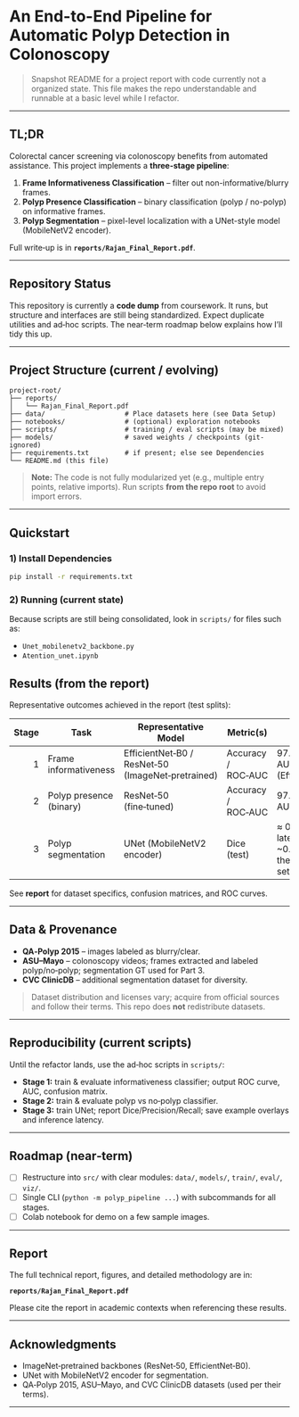 # An End-to-End Pipeline for Automatic Polyp Detection in Colonoscopy

> Snapshot README for a project report with code currently not a organized state. This file makes the repo understandable and runnable at a basic level while I refactor.

---

## TL;DR

Colorectal cancer screening via colonoscopy benefits from automated assistance. This project implements a **three-stage pipeline**:

1. **Frame Informativeness Classification** – filter out non-informative/blurry frames.
2. **Polyp Presence Classification** – binary classification (polyp / no-polyp) on informative frames.
3. **Polyp Segmentation** – pixel-level localization with a UNet-style model (MobileNetV2 encoder).

Full write‑up is in **`reports/Rajan_Final_Report.pdf`**.

---

## Repository Status

This repository is currently a **code dump** from coursework. It runs, but structure and interfaces are still being standardized. Expect duplicate utilities and ad‑hoc scripts. The near‑term roadmap below explains how I’ll tidy this up.

---

## Project Structure (current / evolving)

```text
project-root/
├── reports/
│   └── Rajan_Final_Report.pdf
├── data/                    # Place datasets here (see Data Setup)
├── notebooks/               # (optional) exploration notebooks
├── scripts/                 # training / eval scripts (may be mixed)
├── models/                  # saved weights / checkpoints (git-ignored)
├── requirements.txt         # if present; else see Dependencies
└── README.md (this file)
```

> **Note:** The code is not fully modularized yet (e.g., multiple entry points, relative imports). Run scripts **from the repo root** to avoid import errors.

---

## Quickstart


### 1) Install Dependencies


```bash
pip install -r requirements.txt
```


### 2) Running (current state)

Because scripts are still being consolidated, look in `scripts/` for files such as:

* `Unet_mobilenetv2_backbone.py`
* `Atention_unet.ipynb`



## Results (from the report)

Representative outcomes achieved in the report (test splits):

| Stage | Task                    | Representative Model                              | Metric(s)          | Result                                                  |
| ----: | ----------------------- | ------------------------------------------------- | ------------------ | ------------------------------------------------------- |
|     1 | Frame informativeness   | EfficientNet‑B0 / ResNet‑50 (ImageNet‑pretrained) | Accuracy / ROC‑AUC | 97.29% acc; AUC ≈ 0.998 (EfficientNet‑B0)               |
|     2 | Polyp presence (binary) | ResNet‑50 (fine‑tuned)                            | Accuracy / ROC‑AUC | 97.30% acc; AUC ≈ 0.998                                 |
|     3 | Polyp segmentation      | UNet (MobileNetV2 encoder)                        | Dice (test)        | ≈ 0.77 Dice; latency \~0.081s/img on the measured setup |

See **report** for dataset specifics, confusion matrices, and ROC curves.

---

## Data & Provenance

* **QA‑Polyp 2015** – images labeled as blurry/clear.
* **ASU–Mayo** – colonoscopy videos; frames extracted and labeled polyp/no‑polyp; segmentation GT used for Part 3.
* **CVC ClinicDB** – additional segmentation dataset for diversity.

> Dataset distribution and licenses vary; acquire from official sources and follow their terms. This repo does **not** redistribute datasets.

---

## Reproducibility (current scripts)

Until the refactor lands, use the ad‑hoc scripts in `scripts/`:

* **Stage 1:** train & evaluate informativeness classifier; output ROC curve, AUC, confusion matrix.
* **Stage 2:** train & evaluate polyp vs no‑polyp classifier.
* **Stage 3:** train UNet; report Dice/Precision/Recall; save example overlays and inference latency.


---

## Roadmap (near‑term)

* [ ] Restructure into `src/` with clear modules: `data/`, `models/`, `train/`, `eval/`, `viz/`.
* [ ] Single CLI (`python -m polyp_pipeline ...`) with subcommands for all stages.
* [ ] Colab notebook for demo on a few sample images.

---



## Report

The full technical report, figures, and detailed methodology are in:

**`reports/Rajan_Final_Report.pdf`**

Please cite the report in academic contexts when referencing these results.

---


## Acknowledgments

* ImageNet‑pretrained backbones (ResNet‑50, EfficientNet‑B0).
* UNet with MobileNetV2 encoder for segmentation.
* QA‑Polyp 2015, ASU–Mayo, and CVC ClinicDB datasets (used per their terms).

---